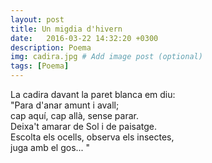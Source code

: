 ```yaml
---
layout: post
title: Un migdia d'hivern
date:   2016-03-22 14:32:20 +0300
description: Poema
img: cadira.jpg # Add image post (optional)
tags: [Poema]
---
```


La cadira davant la paret blanca em diu:  
"Para d'anar amunt i avall;  
cap aquí, cap allà, sense parar.  
Deixa't amarar de Sol i de paisatge.  
Escolta els ocells, observa els insectes,  
juga amb el gos... "  
